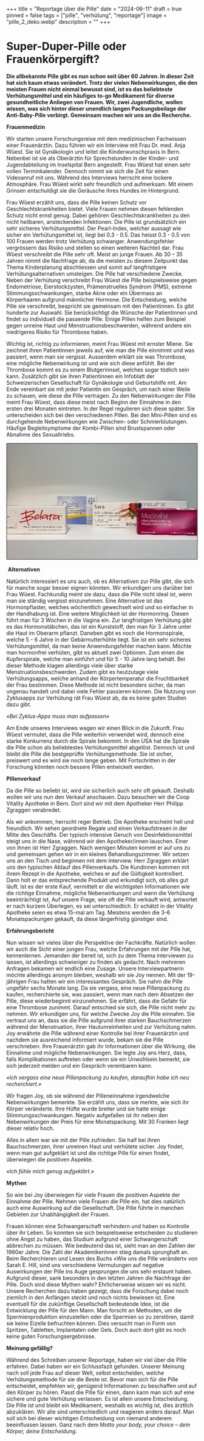 +++
title = "Reportage über die Pille"
date = "2024-06-11"
draft = true
pinned = false
tags = ["pille", "verhütung", "reportage"]
image = "pille_2_deko.webp"
description = ""
+++
# **Super-Duper-Pille oder Frauenkörpergift?** 

**Die allbekannte Pille gibt es nun schon seit über 60 Jahren. In dieser Zeit hat sich kaum etwas verändert. Trotz der vielen Nebenwirkungen, die den meisten Frauen nicht einmal bewusst sind, ist es das beliebteste Verhütungsmittel und ein häufiges to-go Medikament für diverse gesundheitliche Anliegen von Frauen. Wir, zwei Jugendliche, wollen wissen, was sich hinter dieser unendlich langen Packungsbeilage der Anti-Baby-Pille verbirgt. Gemeinsam machen wir uns an die Recherche.**


**Frauenmedizin**

Wir starten unsere Forschungsreise mit dem medizinischen Fachwissen einer Frauenärztin. Dazu führen wir ein Interview mit Frau Dr. med. Anja Wüest. Sie ist Gynäkologin und leitet die Kinderwunschpraxis in Bern. Nebenbei ist sie als Oberärztin für Sprechstunden in der Kinder- und Jugendabteilung im Inselspital Bern angestellt. Frau Wüest hat einen sehr vollen Terminkalender. Dennoch nimmt sie sich die Zeit für einen Videoanruf mit uns. Während des Interviews herrscht eine lockere Atmosphäre. Frau Wüest wirkt sehr freundlich und aufmerksam. Mit einem Grinsen entschuldigt sie die Geräusche ihres Hundes im Hintergrund.

Frau Wüest erzählt uns, dass die Pille keinen Schutz vor Geschlechtskrankheiten bietet. Viele Frauen nehmen diesen fehlenden Schutz nicht ernst genug. Dabei gehören Geschlechtskrankheiten zu den nicht heilbaren, ansteckenden Infektionen. Die Pille ist grundsätzlich ein sehr sicheres Verhütungsmittel. Der Pearl-Index, welcher aussagt wie sicher ein Verhütungsmittel ist, liegt bei 0.3 - 0.5. Das heisst 0.3 - 0.5 von 100 Frauen werden trotz Verhütung schwanger. Anwendungsfehler vergrössern das Risiko und stellen so einen weiteren Nachteil dar. Frau Wüest verschreibt die Pille sehr oft. Meist an junge Frauen. Ab 30 – 35 Jahren nimmt die Nachfrage ab, da die meisten zu diesem Zeitpunkt das Thema Kinderplanung abschliessen und somit auf langfristigere Verhütungsalternativen umsteigen. Die Pille hat verschiedene Zwecke. Neben der Verhütung verschreibt Frau Wüest die Pille beispielsweise gegen Endometriose, Eierstockzysten, Prämenstruelles Syndrom (PMS), extreme Stimmungsschwankungen, starke Akne oder ein Übermass an Körperhaaren aufgrund männlicher Hormone. Die Entscheidung, welche Pille sie verschreibt, bespricht sie gemeinsam mit den Patientinnen. Es gibt hunderte zur Auswahl. Sie berücksichtigt die Wünsche der Patientinnen und findet so individuell die passende Pille. Einige Pillen helfen zum Beispiel gegen unreine Haut und Menstruationsbeschwerden, während andere ein niedrigeres Risiko für Thrombose haben.

Wichtig ist, richtig zu informieren, meint Frau Wüest mit ernster Miene. Sie zeichnet ihren Patientinnen jeweils auf, wie man die Pille einnimmt und was passiert, wenn man sie vergisst. Ausserdem erklärt sie was Thrombose, eine mögliche Nebenwirkung ist und wie sich diese anfühlt. Bei der Thrombose kommt es zu einem Blutgerinnsel, welches sogar tödlich sein kann. Zusätzlich gibt sie ihren Patientinnen ein Infoblatt der Schweizerischen Gesellschaft für Gynäkologie und Geburtshilfe mit. Am Ende vereinbart sie mit jeder Patientin ein Gespräch, um nach einer Weile zu schauen, wie diese die Pille vertragen. Zu den Nebenwirkungen der Pille meint Frau Wüest, dass diese meist nach Beginn der Einnahme in den ersten drei Monaten eintreten. In der Regel regulieren sich diese später. Sie unterscheiden sich bei den verschiedenen Pillen. Bei den Mini-Pillen sind es durchgehende Nebenwirkungen wie Zwischen- oder Schmierblutungen. Häufige Begleitsymptome der Kombi-Pillen sind Brustspannen oder Abnahme des Sexualtriebs.

![](pille_1.jpg "Verschiedene Pillenprodukte ")

 **Alternativen**

Natürlich interessiert es uns auch, ob es Alternativen zur Pille gibt, die sich für manche sogar besser eignen könnten. Wir erkundigen uns darüber bei Frau Wüest. Fachkundig meint sie dazu, dass die Pille nicht ideal ist, wenn man sie ständig vergisst einzunehmen. Eine Alternative ist das Hormonpflaster, welches wöchentlich gewechselt wird und so einfacher in der Handhabung ist. Eine weitere Möglichkeit ist der Hormonring. Diesen führt man für 3 Wochen in die Vagina ein. Zur langfristigen Verhütung gibt es das Hormonstäbchen, das ist ein Kunststoff, den man für 3 Jahre unter die Haut im Oberarm pflanzt. Daneben gibt es noch die Hormonspirale, welche 5 - 6 Jahre in der Gebärmutterhöhle liegt. Sie ist ein sehr sicheres Verhütungsmittel, da man keine Anwendungsfehler machen kann. Möchte man hormonfrei verhüten, gibt es aktuell zwei Optionen. Zum einen die Kupferspirale, welche man einführt und für 5 - 10 Jahre lang behält. Bei dieser Methode klagen allerdings viele über starke Menstruationsbeschwerden. Zudem gibt es heutzutage viele Verhütungsapps, welche anhand der Körpertemperatur die Fruchtbarkeit der Frau bestimmen. Diese Methode ist nicht besonders sicher, da man ungenau handelt und dabei viele Fehler passieren können. Die Nutzung von Zyklusapps zur Verhütung rät Frau Wüest ab, da es keine guten Studien dazu gibt.

*«Bei Zyklus-Apps muss man aufpassen»*

Am Ende unseres Interviews wagen wir einen Blick in die Zukunft. Frau Wüest vermutet, dass die Pille weiterhin verwendet wird, dennoch eine starke Konkurrenz durch die Spirale bekommt. In den USA hat die Spirale die Pille schon als beliebtestes Verhütungsmittel abgelöst. Dennoch ist und bleibt die Pille die bestgeprüfte Verhütungsmethode. Sie ist sicher, preiswert und es wird sie noch lange geben. Mit Fortschritten in der Forschung könnten noch bessere Pillen entwickelt werden.

**Pillenverkauf**

Da die Pille so beliebt ist, wird sie sicherlich auch sehr oft gekauft. Deshalb wollen wir uns nun den Verkauf anschauen. Dazu besuchen wir die Coop Vitality Apotheke in Bern. Dort sind wir mit dem Apotheker Herr Philipp Zgraggen verabredet.

Als wir ankommen, herrscht reger Betrieb. Die Apotheke erscheint hell und freundlich. Wir sehen geordnete Regale und einen Verkaufstresen in der Mitte des Geschäfts. Der typisch intensive Geruch von Desinfektionsmittel steigt uns in die Nase, während wir den Apotheker/innen lauschen. Einer von ihnen ist Herr Zgraggen. Nach wenigen Minuten kommt er auf uns zu und gemeinsam gehen wir in ein kleines Behandlungszimmer. Wir setzen uns an den Tisch und beginnen mit dem Interview. Herr Zgraggen erklärt uns den typischen Ablauf des Pillenverkaufs. Die Kundinnen kommen mit ihrem Rezept in die Apotheke, welches er auf die Gültigkeit kontrolliert. Dann holt er das entsprechende Produkt und erkundigt sich, ob alles gut läuft. Ist es der erste Kauf, vermittelt er die wichtigsten Informationen wie die richtige Einnahme, mögliche Nebenwirkungen und wann die Verhütung beeinträchtigt ist. Auf unsere Frage, wie oft die Pille verkauft wird, antwortet er nach kurzem Überlegen, es sei unterschiedlich. Er schätzt in der Vitality Apotheke seien es etwa 15-mal am Tag. Meistens werden die 3-6 Monatspackungen gekauft, da diese längerfristig günstiger sind. 

**Erfahrungsbericht**

Nun wissen wir vieles über die Perspektive der Fachkräfte. Natürlich wollen wir auch die Sicht einer jungen Frau, welche Erfahrungen mit der Pille hat, kennenlernen. Jemanden der bereit ist, sich zu dem Thema interviewen zu lassen, ist allerdings schwieriger zu finden als gedacht. Nach mehreren Anfragen bekamen wir endlich eine Zusage. Unsere Interviewpartnerin möchte allerdings anonym bleiben, weshalb wir sie Joy nennen. Mit der 19-jährigen Frau hatten wir ein interessantes Gespräch. Sie nahm die Pille ungefähr sechs Monate lang. Da sie vergass, eine neue Pillenpackung zu kaufen, recherchierte sie, was passiert, wenn man nach dem Absetzen der Pille, diese wiederbeginnt einzunehmen. Sie erfährt, dass die Gefahr für eine Thrombose zunimmt. Darauf entschied sie sich, die Pille nicht mehr zu nehmen. Wir erkundigen uns, für welche Zwecke Joy die Pille einnahm. Sie vertraut uns an, dass sie die Pille aufgrund ihrer starken Bauchschmerzen während der Menstruation, ihrer Hautunreinheiten und zur Verhütung nahm. Joy erwähnte die Pille während einer Kontrolle bei ihrer Frauenärztin und nachdem sie ausreichend informiert wurde, bekam sie die Pille verschrieben. Ihre Frauenärztin gab ihr Informationen über die Wirkung, die Einnahme und mögliche Nebenwirkungen. Sie legte Joy ans Herz, dass, falls Komplikationen auftreten oder wenn sie ein Unwohlsein bemerkt, sie sich jederzeit melden und ein Gespräch vereinbaren kann. 

*«Ich vergass eine neue Pillenpackung zu kaufen, daraufhin habe ich neu recherchiert.»* 

Wir fragen Joy, ob sie während der Pilleneinnahme irgendwelche Nebenwirkungen bemerkte. Sie erzählt uns, dass sie merkte, wie sich ihr Körper veränderte. Ihre Hüfte wurde breiter und sie hatte einige Stimmungsschwankungen. Negativ aufgefallen ist ihr neben den Nebenwirkungen der Preis für eine Monatspackung. Mit 30 Franken liegt dieser relativ hoch.

Alles in allem war sie mit der Pille zufrieden. Sie half bei ihren Bauchschmerzen, ihrer unreinen Haut und verhütete sicher. Joy findet, wenn man gut aufgeklärt ist und die richtige Pille für einen findet, überwiegen die positiven Aspekte.

*«Ich fühle mich genug aufgeklärt.»*

**Mythen**

So wie bei Joy überwiegen für viele Frauen die positiven Aspekte der Einnahme der Pille. Nehmen viele Frauen die Pille ein, hat dies natürlich auch eine Auswirkung auf die Gesellschaft. Die Pille führte in manchen Gebieten zur Unabhängigkeit der Frauen.

Frauen können eine Schwangerschaft verhindern und haben so Kontrolle über ihr Leben. So konnten sie sich beispielsweise entscheiden zu studieren ohne Angst zu haben, das Studium aufgrund einer Schwangerschaft abbrechen zu müssen. Wie bedeutend das ist, sieht man an den Zahlen der 1960er Jahre. Die Zahl der Akademikerinnen stieg damals sprunghaft an. Beim Recherchieren und Lesen des Buchs «Wie uns die Pille verändert» von Sarah E. Hill, sind uns verschiedene Vermutungen auf negative Auswirkungen der Pille ins Auge gesprungen die uns sehr erstaunt haben. Aufgrund dieser, sank besonders in den letzten Jahren die Nachfrage der Pille. Doch sind diese Mythen wahr? Ehrlicherweise wissen wir es nicht. Unsere Recherchen dazu haben gezeigt, dass die Forschung dabei noch ziemlich in den Anfängen steckt und noch nichts bewiesen ist. Eine eventuell für die zukünftige Gesellschaft bedeutende Idee, ist die Entwicklung der Pille für den Mann. Man forscht an Methoden, um die Spermienproduktion einzustellen oder die Spermien so zu zerstören, damit sie keine Eizelle befruchten können. Dies versucht man in Form von Spritzen, Tabletten, Implantaten oder Gels. Doch auch dort gibt es noch keine guten Forschungsergebnisse.

**Meinung gefällig?**

Während des Schreiben unserer Reportage, haben wir viel über die Pille erfahren. Dabei haben wir ein Schlussfazit gefunden. Unserer Meinung nach soll jede Frau auf dieser Welt, selbst entscheiden, welche Verhütungsmethode für sie die Beste ist. Bevor man sich für die Pille entscheidet, empfehlen wir, genügend Informationen zu beschaffen und auf den Körper zu hören. Passt die Pille für einen, dann kann man sich auf eine sichere und gute Verhütung verlassen. Es ist allein unsere Entscheidung. Die Pille ist und bleibt ein Medikament, weshalb es wichtig ist, dies ärztlich abzuklären. Wir alle sind unterschiedlich und reagieren anders darauf. Man soll sich bei dieser wichtigen Entscheidung von niemand anderem beeinflussen lassen. Ganz nach dem Motto *your body, your choice – dein Körper, deine Entscheidung*.
